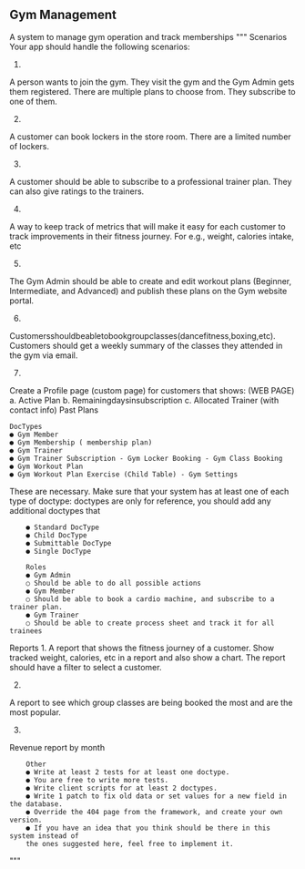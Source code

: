 ## Gym Management

A system to manage gym operation and track memberships
"""
Scenarios
Your app should handle the following scenarios:

1. 
A person wants to join the gym. They visit the gym and the Gym Admin gets them registered. 
There are multiple plans to choose from. They subscribe to one of them.

2. 
A customer can book lockers in the store room. There are a limited number of lockers.

3. 
A customer should be able to subscribe to a professional trainer plan. They can also give ratings to the trainers.

4. 
A way to keep track of metrics that will make it easy for each customer to track improvements in their fitness journey. For e.g., weight, calories intake, etc

5. 
The Gym Admin should be able to create and edit workout plans (Beginner, Intermediate, and Advanced) and publish these plans on the Gym website portal.

6. 
Customersshouldbeabletobookgroupclasses(dancefitness,boxing,etc). Customers should get a weekly summary of the classes they attended in the gym via email.

7. 
Create a Profile page (custom page) for customers that shows:
    (WEB PAGE)
    a. Active Plan
    b. Remainingdaysinsubscription
    c. Allocated Trainer (with contact info) Past Plans

    DocTypes
    ● Gym Member
    ● Gym Membership ( membership plan)
    ● Gym Trainer
    ● Gym Trainer Subscription - Gym Locker Booking - Gym Class Booking
    ● Gym Workout Plan
    ● Gym Workout Plan Exercise (Child Table) - Gym Settings

These are necessary. Make sure that your system has at least one of each type of doctype:
doctypes are only for reference, you should add any additional doctypes that

        ● Standard DocType
        ● Child DocType
        ● Submittable DocType
        ● Single DocType

        Roles
        ● Gym Admin
        ○ Should be able to do all possible actions 
        ● Gym Member
        ○ Should be able to book a cardio machine, and subscribe to a trainer plan.
        ● Gym Trainer
        ○ Should be able to create process sheet and track it for all trainees

Reports
1. 
A report that shows the fitness journey of a customer. Show tracked weight, calories, etc in a        report  and also show a chart. The report should have a filter to select a customer.

2. 
A report to see which group classes are being booked the most and are the most popular.

3. 
Revenue report by month

        Other
        ● Write at least 2 tests for at least one doctype.
        ● You are free to write more tests.
        ● Write client scripts for at least 2 doctypes.
        ● Write 1 patch to fix old data or set values for a new field in the database.
        ● Override the 404 page from the framework, and create your own version.
        ● If you have an idea that you think should be there in this system instead of
        the ones suggested here, feel free to implement it.
"""